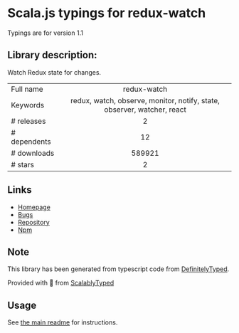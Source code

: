 
# Scala.js typings for redux-watch

Typings are for version 1.1

## Library description:
Watch Redux state for changes.

|                    |                 |
| ------------------ | :-------------: |
| Full name          | redux-watch |
| Keywords           | redux, watch, observe, monitor, notify, state, observer, watcher, react |
| # releases         | 2 |
| # dependents       | 12 |
| # downloads        | 589921 |
| # stars            | 2 |

## Links
- [Homepage](https://github.com/jprichardson/redux-watch#readme)
- [Bugs](https://github.com/jprichardson/redux-watch/issues)
- [Repository](https://github.com/jprichardson/redux-watch)
- [Npm](https://www.npmjs.com/package/redux-watch)
    


## Note
This library has been generated from typescript code from [DefinitelyTyped](https://definitelytyped.org).

Provided with :purple_heart: from [ScalablyTyped](https://github.com/oyvindberg/ScalablyTyped)

## Usage
See [the main readme](../../readme.md) for instructions.


